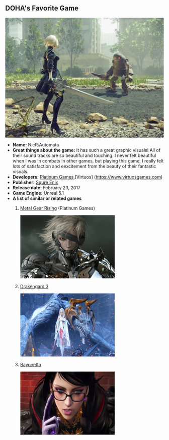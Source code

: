 <h2>DOHA's Favorite Game</h2>

<img src="1.jpg" width="600" height="380" style="display: block; margin: 0 auto">

- **Name:** NieR:Automata
- **Great things about the game:** It has such a great graphic visuals! All of their sound tracks are so beautiful and touching. I never felt beautiful when I was in combats in other games, but playing this game, I really felt lots of satisfaction and eexcitement from the beauty of their fantastic visuals.
- **Developers:** [Platinum Games](https://www.platinumgames.com),[Virtuos] (https://www.virtuosgames.com)
- **Publisher:** [Squre Enix](https://www.square-enix-games.com/en_US/home)
-  **Release date:**  February 23, 2017
-  **Game Engine:** Unreal 5.1
-  **A list of similar or related games**
	1. 	[Metal Gear Rising](https://www.platinumgames.com/games/metal-gear-rising-revengeance) (Platinum Games)
		<p><img src="2.jpg" width="300" height="200">

	2. [Drakengard 3](http://www.accessgames.co.jp/en/products/dod3.html)
		<p><img src="3.jpg" width="300" height="200">
	3. [Bayonetta](https://www.platinumgames.com/games/bayonetta)
		<p><img src="4.jpg" width="300" height="200">
